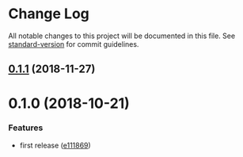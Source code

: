 # Change Log

All notable changes to this project will be documented in this file. See [standard-version](https://github.com/conventional-changelog/standard-version) for commit guidelines.

<a name="0.1.1"></a>
## [0.1.1](https://github.com/jmblog/nuxt-netlify-http2-server-push/compare/v0.1.0...v0.1.1) (2018-11-27)



<a name="0.1.0"></a>
# 0.1.0 (2018-10-21)


### Features

* first release ([e111869](https://github.com/jmblog/nuxt-netlify-http2-server-push/commit/e111869))
